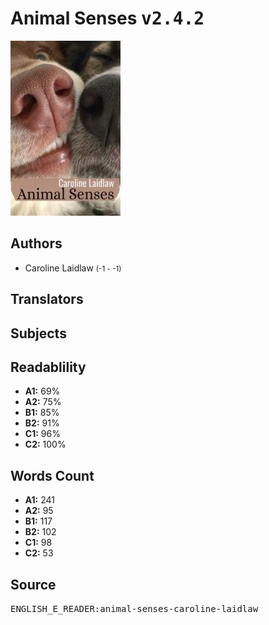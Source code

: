 # Animal Senses <kbd>v2.4.2</kbd>

![](./cover.medium.jpg "")

## Authors


 - Caroline Laidlaw <small>(-1 - -1)</small>

## Translators



## Subjects



## Readablility


 - **A1:** 69%
 - **A2:** 75%
 - **B1:** 85%
 - **B2:** 91%
 - **C1:** 96%
 - **C2:** 100%

## Words Count


 - **A1:** 241
 - **A2:** 95
 - **B1:** 117
 - **B2:** 102
 - **C1:** 98
 - **C2:** 53

## Source


<kbd>ENGLISH_E_READER:animal-senses-caroline-laidlaw</kbd>
